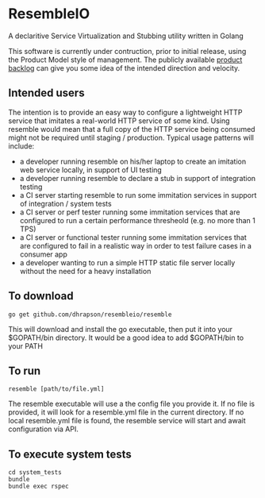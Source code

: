 # ResembleIO

A declaritive Service Virtualization and Stubbing utility written in Golang

This software is currently under contruction, prior to initial release, using the Product Model style of management.
The publicly available [product backlog](https://www.pivotaltracker.com/n/projects/1485132) can give you some idea of the intended direction and velocity.

## Intended users
The intention is to provide an easy way to configure a lightweight HTTP service that imitates a real-world HTTP service of some kind. Using resemble would mean that a full copy of the HTTP service being consumed might not be required until staging / production. Typical usage patterns will include:

* a developer running resemble on his/her laptop to create an imitation web service locally, in support of UI testing
* a developer running resemble to declare a stub in support of integration testing
* a CI server starting resemble to run some immitation services in support of integration / system tests
* a CI server or perf tester running some immitation services that are configured to run a certain performance thresheold (e.g. no more than 1 TPS)
* a CI server or functional tester running some immitation services that are configured to fail in a realistic way in order to test failure cases in a consumer app
* a developer wanting to run a simple HTTP static file server locally without the need for a heavy installation

## To download

```
go get github.com/dhrapson/resembleio/resemble
```
This will download and install the go executable, then put it into your $GOPATH/bin directory.
It would be a good idea to add $GOPATH/bin to your PATH

## To run

```
resemble [path/to/file.yml]
```
The resemble executable will use a the config file you provide it.
If no file is provided, it will look for a resemble.yml file in the current directory.
If no local resemble.yml file is found, the resemble service will start and await configuration via API.

## To execute system tests

```
cd system_tests
bundle
bundle exec rspec
```
